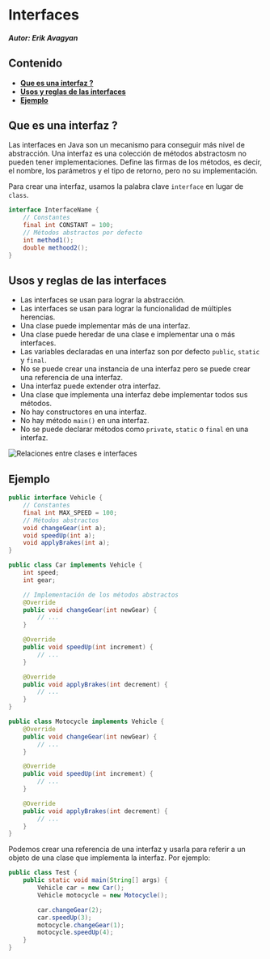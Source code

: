 # Interfaces 
##### Autor: Erik Avagyan

## Contenido
- [**Que es una interfaz ?**](#que-es-una-interfaz)
- [**Usos y reglas de las interfaces**](#usos-y-reglas-de-las-interfaces)
- [**Ejemplo**](#ejemplo)

## Que es una interfaz ?
Las interfaces en Java son un mecanismo para conseguir más nivel de abstracción. Una interfaz es una colección de métodos abstractosm no pueden tener implementaciones.  Define las firmas de los métodos, es 
decir, el nombre, los parámetros y el tipo de retorno, pero no su implementación. 

Para crear una interfaz, usamos la palabra clave `interface` en lugar de `class`. 

```java
interface InterfaceName {
    // Constantes
    final int CONSTANT = 100;
    // Métodos abstractos por defecto
    int method1();
    double methood2();
}
```

## Usos y reglas de las interfaces 

-  Las interfaces se usan para lograr la abstracción.
-  Las interfaces se usan para lograr la funcionalidad de múltiples herencias.
-  Una clase puede implementar más de una interfaz.
-  Una clase puede heredar de una clase e implementar una o más interfaces.
-  Las variables declaradas en una interfaz son por defecto `public`, `static` y `final`.
-  No se puede crear una instancia de una interfaz pero se puede crear una referencia de una interfaz.
-  Una interfaz puede extender otra interfaz.
-  Una clase que implementa una interfaz debe implementar todos sus métodos.
-  No hay constructores en una interfaz.
-  No hay método `main()` en una interfaz.
-  No se puede declarar métodos como  `private`, `static` o `final` en una interfaz.

![Relaciones entre clases e interfaces](https://media.geeksforgeeks.org/wp-content/uploads/20230419112343/Intefaces-in-Java-1.webp)


## Ejemplo

```java
public interface Vehicle {
    // Constantes
    final int MAX_SPEED = 100;
    // Métodos abstractos
    void changeGear(int a);
    void speedUp(int a);
    void applyBrakes(int a);
}

public class Car implements Vehicle {
    int speed;
    int gear;

    // Implementación de los métodos abstractos
    @Override
    public void changeGear(int newGear) {
        // ...
    }

    @Override
    public void speedUp(int increment) {
        // ...
    }

    @Override
    public void applyBrakes(int decrement) {
        // ...
    }
}

public class Motocycle implements Vehicle {
    @Override
    public void changeGear(int newGear) {
        // ...
    }

    @Override
    public void speedUp(int increment) {
        // ...
    }

    @Override
    public void applyBrakes(int decrement) {
        // ...
    }
}
```

Podemos crear una referencia de una interfaz y usarla para referir a un objeto de una clase que implementa la interfaz. Por ejemplo:

```java
public class Test {
    public static void main(String[] args) {
        Vehicle car = new Car();
        Vehicle motocycle = new Motocycle();

        car.changeGear(2);
        car.speedUp(3);
        motocycle.changeGear(1);
        motocycle.speedUp(4);
    }
}
```
